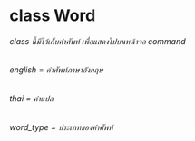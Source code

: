 # class Word
###### class นี้มีไว้เก็บคำศัพท์ เพื่อแสดงไปบนหน้าจอ command
###### english = คำศัพท์ภาษาอังกฤษ
###### thai = คำแปล
###### word_type = ประเภทของคำศัพท์
